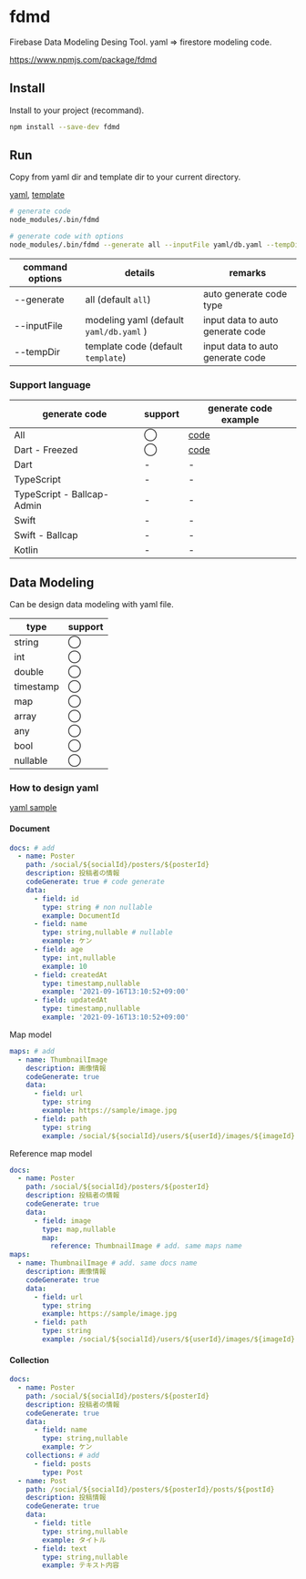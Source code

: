 # fdmd

Firebase Data Modeling Desing Tool. yaml => firestore modeling code.

https://www.npmjs.com/package/fdmd

## Install

Install to your project (recommand).

```sh
npm install --save-dev fdmd
```

## Run

Copy from yaml dir and template dir to your current directory.

[yaml](./yaml/), [template](./template/)

```sh
# generate code
node_modules/.bin/fdmd

# generate code with options
node_modules/.bin/fdmd --generate all --inputFile yaml/db.yaml --tempDir template
```

| command options | details                                 | remarks                          |
| --------------- | --------------------------------------- | -------------------------------- |
| --generate      | all (default `all`)                     | auto generate code type          |
| --inputFile     | modeling yaml (default `yaml/db.yaml` ) | input data to auto generate code |
| --tempDir       | template code (default `template`)      | input data to auto generate code |

### Support language

| generate code              | support | generate code example                       |
| -------------------------- | ------- | ------------------------------------------- |
| All                        | ◯       | [code](./example/fdmd_output/)              |
| Dart - Freezed             | ◯       | [code](./example/fdmd_output/dart_freezed/) |
| Dart                       | -       | -                                           |
| TypeScript                 | -       | -                                           |
| TypeScript - Ballcap-Admin | -       | -                                           |
| Swift                      | -       | -                                           |
| Swift - Ballcap            | -       | -                                           |
| Kotlin                     | -       | -                                           |

## Data Modeling

Can be design data modeling with yaml file.

| type      | support |
| --------- | ------- |
| string    | ◯       |
| int       | ◯       |
| double    | ◯       |
| timestamp | ◯       |
| map       | ◯       |
| array     | ◯       |
| any       | ◯       |
| bool      | ◯       |
| nullable  | ◯       |

### How to design yaml

[yaml sample](./yaml/db.yaml)

#### Document

```yaml
docs: # add
  - name: Poster
    path: /social/${socialId}/posters/${posterId}
    description: 投稿者の情報
    codeGenerate: true # code generate
    data:
      - field: id
        type: string # non nullable
        example: DocumentId
      - field: name
        type: string,nullable # nullable
        example: ケン
      - field: age
        type: int,nullable
        example: 10
      - field: createdAt
        type: timestamp,nullable
        example: '2021-09-16T13:10:52+09:00'
      - field: updatedAt
        type: timestamp,nullable
        example: '2021-09-16T13:10:52+09:00'
```

Map model

```yaml
maps: # add
  - name: ThumbnailImage
    description: 画像情報
    codeGenerate: true
    data:
      - field: url
        type: string
        example: https://sample/image.jpg
      - field: path
        type: string
        example: /social/${socialId}/users/${userId}/images/${imageId}
```

Reference map model

```yaml
docs:
  - name: Poster
    path: /social/${socialId}/posters/${posterId}
    description: 投稿者の情報
    codeGenerate: true
    data:
      - field: image
        type: map,nullable
        map:
          reference: ThumbnailImage # add. same maps name
maps:
  - name: ThumbnailImage # add. same docs name
    description: 画像情報
    codeGenerate: true
    data:
      - field: url
        type: string
        example: https://sample/image.jpg
      - field: path
        type: string
        example: /social/${socialId}/users/${userId}/images/${imageId}
```

#### Collection

```yaml
docs:
  - name: Poster
    path: /social/${socialId}/posters/${posterId}
    description: 投稿者の情報
    codeGenerate: true
    data:
      - field: name
        type: string,nullable
        example: ケン
    collections: # add
      - field: posts
        type: Post
  - name: Post
    path: /social/${socialId}/posters/${posterId}/posts/${postId}
    description: 投稿情報
    codeGenerate: true
    data:
      - field: title
        type: string,nullable
        example: タイトル
      - field: text
        type: string,nullable
        example: テキスト内容
```

